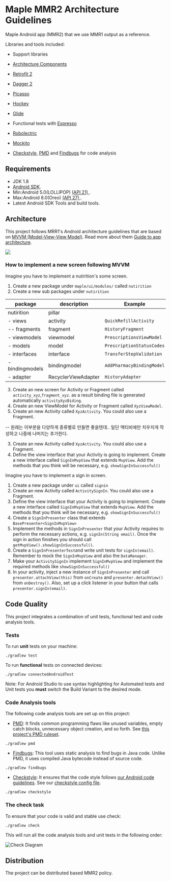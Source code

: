 
# Maple MMR2 Architecture Guidelines

Maple Android app (MMR2) that we use MMR1 output as a reference.

Libraries and tools included:

- Support libraries
- [Architecture Components](https://developer.android.com/topic/libraries/architecture/)
- [Retrofit 2](http://square.github.io/retrofit/)
- [Dagger 2](http://google.github.io/dagger/)
- [Picasso](http://square.github.io/picasso/)
- [Hockey](https://hockeyapp.net/)
- [Glide](https://github.com/bumptech/glide)

- Functional tests with [Espresso](https://google.github.io/android-testing-support-library/docs/espresso/index.html)
- [Robolectric](http://robolectric.org/)
- [Mockito](http://mockito.org/)
- [Checkstyle](http://checkstyle.sourceforge.net/), [PMD](https://pmd.github.io/) and [Findbugs](http://findbugs.sourceforge.net/) for code analysis

## Requirements

- JDK 1.8
- [Android SDK](http://developer.android.com/sdk/index.html).
- Min:Android 5.0(LOLLIPOP) [(API 21) ](http://developer.android.com/tools/revisions/platforms.html).
- Max:Android 8.0(Oreo) [(API 27) ](http://developer.android.com/tools/revisions/platforms.html).
- Latest Android SDK Tools and build tools.


## Architecture

This project follows MRR1's Android architecture guidelines that are based on [MVVM (Model-View-View Model)](https://en.wikipedia.org/wiki/Model%E2%80%93view%E2%80%93viewmodel). Read more about them [Guide to app architecture](https://developer.android.com/jetpack/docs/guide). 

![](https://github.com/ribot/android-guidelines/raw/master/architecture_guidelines/architecture_diagram.png)

### How to implement a new screen following MVVM

Imagine you have to implement a nutirition's some screen. 

1. Create a new package under `maple/ui/modules/` called `nutirition`
2. Create a new sub packages under `nutirition` 

| package           | description        | Example                      |
| ------------------| ----------------   | ---------------------------- |
| nutirition        | pillar             |                              |
|  - views          | activity           | `QuickRefillActivity`        |
|  -- fragments     | fragment           | `HistoryFragment`            |
|  - viewmodels     | viewmodel          | `PrescriptionsViewModel`     |
|  - models         | model              | `PrescriptionStatusCodes`    |
|  - interfaces     | interface          | `TransferStepValidation`     |
|  - bindingmodels  | bindingmodel        | `AddPharmacyBindingModel`   |
|  - adapter        | RecyclerViewAdapter | `HistoryAdapter`            |

3. Create an new screen for Activity or Fragment called `activity_xyz`,`fragment_xyz`. as a result binding file is generated
automatically `activityXyzBiding`.
4. Create an new ViewModel for Activity or Fragment called `XyzViewModel`. 
5. Create an new Activity called `XyzActivity`. You could also use a Fragment.

-- 원래는 이부분을 다양하게 종류별로 만들면 좋을텐데.. 일단 액티비에만 치우치게 작성하고
나중에 나머지는 추가한다.


3. Create an new Activity called `XyzActivity`. You could also use a Fragment.
4. Define the view interface that your Activity is going to implement. Create a new interface called `SignInMvpView` that extends `MvpView`. Add the methods that you think will be necessary, e.g. `showSignInSuccessful()`

Imagine you have to implement a sign in screen. 

1. Create a new package under `ui` called `signin`
2. Create an new Activity called `ActivitySignIn`. You could also use a Fragment.
3. Define the view interface that your Activity is going to implement. Create a new interface called `SignInMvpView` that extends `MvpView`. Add the methods that you think will be necessary, e.g. `showSignInSuccessful()`
4. Create a `SignInPresenter` class that extends `BasePresenter<SignInMvpView>`
5. Implement the methods in `SignInPresenter` that your Activity requires to perform the necessary actions, e.g. `signIn(String email)`. Once the sign in action finishes you should call `getMvpView().showSignInSuccessful()`.
6. Create a `SignInPresenterTest`and write unit tests for `signIn(email)`. Remember to mock the  `SignInMvpView` and also the `DataManager`.
7. Make your  `ActivitySignIn` implement `SignInMvpView` and implement the required methods like `showSignInSuccessful()`
8. In your activity, inject a new instance of `SignInPresenter` and call `presenter.attachView(this)` from `onCreate` and `presenter.detachView()` from `onDestroy()`. Also, set up a click listener in your button that calls `presenter.signIn(email)`.

## Code Quality

This project integrates a combination of unit tests, functional test and code analysis tools. 

### Tests

To run **unit** tests on your machine:

``` 
./gradlew test
``` 

To run **functional** tests on connected devices:

``` 
./gradlew connectedAndroidTest
``` 

Note: For Android Studio to use syntax highlighting for Automated tests and Unit tests you **must** switch the Build Variant to the desired mode.

### Code Analysis tools 

The following code analysis tools are set up on this project:

* [PMD](https://pmd.github.io/): It finds common programming flaws like unused variables, empty catch blocks, unnecessary object creation, and so forth. See [this project's PMD ruleset](config/quality/pmd/pmd-ruleset.xml).

``` 
./gradlew pmd
```

* [Findbugs](http://findbugs.sourceforge.net/): This tool uses static analysis to find bugs in Java code. Unlike PMD, it uses compiled Java bytecode instead of source code.

```
./gradlew findbugs
```

* [Checkstyle](http://checkstyle.sourceforge.net/): It ensures that the code style follows [our Android code guidelines](https://github.com/ribot/android-guidelines/blob/master/project_and_code_guidelines.md#2-code-guidelines). See our [checkstyle config file](config/quality/checkstyle/checkstyle-config.xml).

```
./gradlew checkstyle
```

### The check task

To ensure that your code is valid and stable use check: 

```
./gradlew check
```

This will run all the code analysis tools and unit tests in the following order:

![Check Diagram](https://github.com/mojeayeun/dev_guide/blob/master/check-task-diagram.png)
 
## Distribution

The project can be distributed based MMR2 policy.


